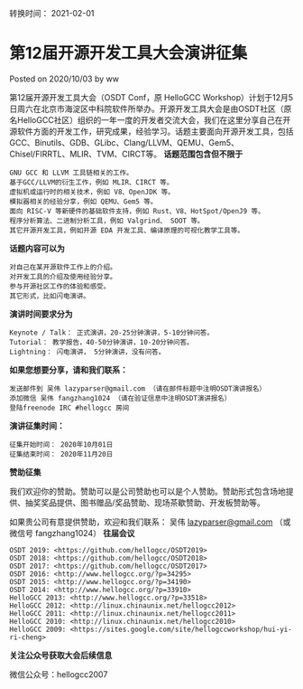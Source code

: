 转换时间： 2021-02-01

# 第12届开源开发工具大会演讲征集
Posted on 2020/10/03 by ww

第12届开源开发工具大会（OSDT Conf，原 HelloGCC Workshop）计划于12月5日周六在北京市海淀区中科院软件所举办。开源开发工具大会是由OSDT社区（原名HelloGCC社区）组织的一年一度的开发者交流大会，我们在这里分享自己在开源软件方面的开发工作，研究成果，经验学习。话题主要面向开源开发工具，包括 GCC、Binutils、GDB、GLibc、Clang/LLVM、QEMU、Gem5、Chisel/FIRRTL、MLIR、TVM、CIRCT等。
**话题范围包含但不限于**

    GNU GCC 和 LLVM 工具链相关的工作。
    基于GCC/LLVM的衍生工作，例如 MLIR、CIRCT 等。
    虚拟机或运行时的相关技术，例如 V8、OpenJDK 等。
    模拟器相关的经验分享，例如 QEMU、Gem5 等。
    面向 RISC-V 等新硬件的基础软件支持，例如 Rust、V8、HotSpot/OpenJ9 等。
    程序分析算法、二进制分析工具，例如 Valgrind、 SOOT 等。
    其它开源开发工具，例如开源 EDA 开发工具、编译原理的可视化教学工具等。

**话题内容可以为**

    对自己在某开源软件工作上的介绍。
    对开发工具的介绍及使用经验分享。
    参与开源社区工作的体验和感受。
    其它形式，比如闪电演讲。

**演讲时间要求分为**

    Keynote / Talk： 正式演讲，20-25分钟演讲，5-10分钟问答。
    Tutorial： 教学报告，40-50分钟演讲，10-20分钟问答。
    Lightning： 闪电演讲， 5分钟演讲，没有问答。

**如果您想要分享，请和我们联系：**

    发送邮件到 吴伟 lazyparser@gmail.com （请在邮件标题中注明OSDT演讲报名）
    添加微信 吴伟 fangzhang1024 （请在验证信息中注明OSDT演讲报名）
    登陆freenode IRC #hellogcc 房间

**演讲征集时间：**

    征集开始时间： 2020年10月01日
    征集结束时间： 2020年11月20日

**赞助征集**

我们欢迎你的赞助。赞助可以是公司赞助也可以是个人赞助。赞助形式包含场地提供、抽奖奖品提供、图书赠品/奖品赞助、现场茶歇赞助、开发板赞助等。

如果贵公司有意提供赞助，欢迎和我们联系：
吴伟 lazyparser@gmail.com （或微信号 fangzhang1024）
**往届会议**

    OSDT 2019: <https://github.com/hellogcc/OSDT2019>
    OSDT 2018: <https://github.com/hellogcc/OSDT2018>
    OSDT 2017: <https://github.com/hellogcc/OSDT2017>
    OSDT 2016: <http://www.hellogcc.org/?p=34295>
    OSDT 2015: <http://www.hellogcc.org/?p=34190>
    OSDT 2014: <http://www.hellogcc.org/?p=33910>
    HelloGCC 2013: <http://www.hellogcc.org/?p=33518>
    HelloGCC 2012: <http://linux.chinaunix.net/hellogcc2012>
    HelloGCC 2011: <http://linux.chinaunix.net/hellogcc2011>
    HelloGCC 2010: <http://linux.chinaunix.net/hellogcc2010>
    HelloGCC 2009: <https://sites.google.com/site/hellogccworkshop/hui-yi-ri-cheng>

**关注公众号获取大会后续信息**

微信公众号：hellogcc2007
